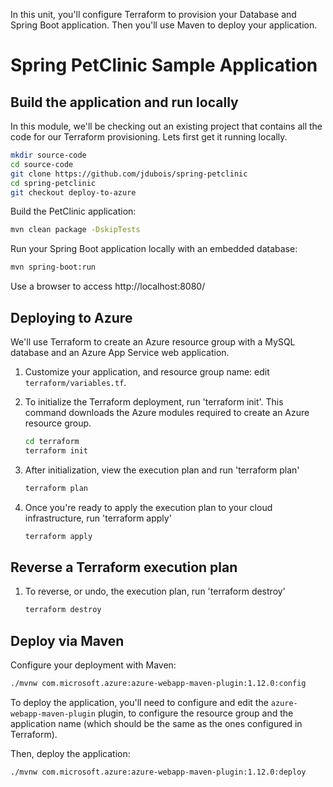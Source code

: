 In this unit, you'll configure Terraform to provision your Database and Spring Boot application. Then you'll use Maven to deploy your application.

# Spring PetClinic Sample Application

## Build the application and run locally

In this module, we'll be checking out an existing project that contains all the code for our Terraform provisioning.
Lets first get it running locally.

```bash
mkdir source-code
cd source-code
git clone https://github.com/jdubois/spring-petclinic
cd spring-petclinic
git checkout deploy-to-azure
```

Build the PetClinic application:

```bash
mvn clean package -DskipTests
```

Run your Spring Boot application locally with an embedded database:

```bash
mvn spring-boot:run
```

Use a browser to access http://localhost:8080/

## Deploying to Azure

We'll use Terraform to create an Azure resource group with a MySQL database and an Azure App Service web application.

1. Customize your application, and resource group name: edit `terraform/variables.tf`.

1. To initialize the Terraform deployment, run 'terraform init'. This command downloads the Azure modules required to create an Azure resource group.

    ```bash
    cd terraform
    terraform init
    ```

1. After initialization, view the execution plan and run 'terraform plan'

    ```bash
    terraform plan
    ```

1. Once you're ready to apply the execution plan to your cloud infrastructure, run 'terraform apply'

    ```bash
    terraform apply
    ```

## Reverse a Terraform execution plan

1. To reverse, or undo, the execution plan, run 'terraform destroy'

    ```bash
    terraform destroy
    ```

## Deploy via Maven

Configure your deployment with Maven:

```bash
./mvnw com.microsoft.azure:azure-webapp-maven-plugin:1.12.0:config
```

To deploy the application, you'll need to configure and edit the `azure-webapp-maven-plugin` plugin, to configure the resource group and the application name (which should be the same as the ones configured in Terraform).

Then, deploy the application:

```bash
./mvnw com.microsoft.azure:azure-webapp-maven-plugin:1.12.0:deploy
```
